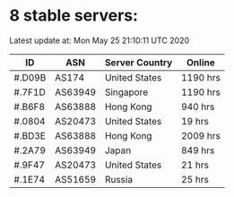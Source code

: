 # 8 stable servers:

Latest update at: Mon May 25 21:10:11 UTC 2020

| ID | ASN | Server Country | Online |
| -- | --- | -------------- | ------ |
| #.D09B | AS174 | United States | 1190 hrs |
| #.7F1D | AS63949 | Singapore | 1190 hrs |
| #.B6F8 | AS63888 | Hong Kong | 940 hrs |
| #.0804 | AS20473 | United States | 19 hrs |
| #.BD3E | AS63888 | Hong Kong | 2009 hrs |
| #.2A79 | AS63949 | Japan | 849 hrs |
| #.9F47 | AS20473 | United States | 21 hrs |
| #.1E74 | AS51659 | Russia | 25 hrs |

